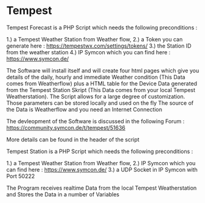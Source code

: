 # Tempest

Tempest Forecast is a PHP Script which needs the following preconditions :

1.) a Tempest Weather Station from Weather flow, 
2.) a Token you can generate here : https://tempestwx.com/settings/tokens/ 
3.) the Station ID from the weather station 
4.) IP Symcon which you can find here : https://www.symcon.de/

The Software will install itself and will create four html pages which give you details of the daily, hourly and immediate Weather condition 
(This Data comes from Weatherflow) plus a HTML table for the Device Data generated from the Tempest Station Skript (This Data comes from your local Tempest Weatherstation).
The Script allows for a large degree of customization. Those parameters can be stored locally and  used on the fly
The source of the Data is Weatherflow and you need an Internet Connection

The devleopment of the Software is discussed in the following Forum : https://community.symcon.de/t/tempest/51636

More details can be found in the header of the script 


Tempest Station is a PHP Script which needs the following preconditions :

1.) a Tempest Weather Station from Weather flow, 
2.) IP Symcon which you can find here : https://www.symcon.de/
3.) a UDP Socket in IP Symcon with Port 50222

The Program receives realtime Data from the local Tempest Weatherstation and Stores the Data in a number of Variables
